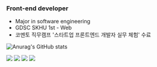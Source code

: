 ### Front-end developer
* Major in software engineering
* GDSC SKHU 1st - Web
* 코멘토 직무캠프 '스타트업 프론트엔드 개발자 실무 체험' 수료

![Anurag's GitHub stats](https://github-readme-stats.vercel.app/api?username=jaegwans&show_icons=true&theme=default)

<img src="https://img.shields.io/badge/React-9cf?style=flat-square&logo=react&logoColor=white"/> <img src="https://img.shields.io/badge/ReactNative-9cf?style=flat-square&logo=react&logoColor=white"/> <img src="https://img.shields.io/badge/javascript-yellow?style=flat-square&logo=javascript&logoColor=white"/>  <img src="https://img.shields.io/badge/node.js-green?style=flat-square&logo=node.js&logoColor=white"/> </br>
